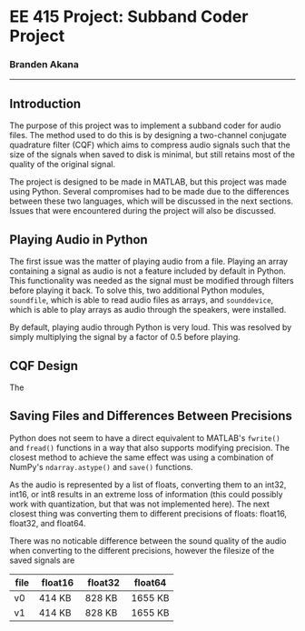 # EE 415 Project: Subband Coder Project
### Branden Akana
---

## Introduction
The purpose of this project was to implement a subband coder for audio files. The method used to do this is by designing a two-channel conjugate quadrature filter (CQF) which aims to compress audio signals such that the size of the signals when saved to disk is minimal, but still retains most of the quality of the original signal.

The project is designed to be made in MATLAB, but this project was made using Python. Several compromises had to be made due to the differences between these two languages, which will be discussed in the next sections. Issues that were encountered during the project will also be discussed.

## Playing Audio in Python
The first issue was the matter of playing audio from a file. Playing an array containing a signal as audio is not a feature included by default in Python. This functionality was needed as the signal must be modified through filters before playing it back. To solve this, two additional Python modules, `soundfile`, which is able to read audio files as arrays, and `sounddevice`, which is able to play arrays as audio through the speakers, were installed.

By default, playing audio through Python is very loud. This was resolved by simply multiplying the signal by a factor of 0.5 before playing.

## CQF Design
The


## Saving Files and Differences Between Precisions
Python does not seem to have a direct equivalent to MATLAB's `fwrite()` and `fread()` functions in a way that also supports modifying precision. The closest method to achieve the same effect was using a combination of NumPy's `ndarray.astype()` and `save()` functions.

As the audio is represented by a list of floats, converting them to an int32, int16, or int8 results in an extreme loss of information (this could possibly work with quantization, but that was not implemented here). The next closest thing was converting them to different precisions of floats: float16, float32, and float64.

There was no noticable difference between the sound quality of the audio when converting to the different precisions, however the filesize of the saved signals are 



| file | float16 | float32 | float64 |
|------|---------|---------|---------|
| v0   | 414 KB  | 828 KB  | 1655 KB |
| v1   | 414 KB  | 828 KB  | 1655 KB |